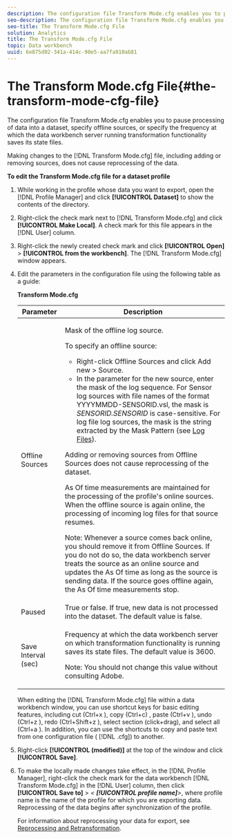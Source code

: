 ```yaml
---
description: The configuration file Transform Mode.cfg enables you to pause processing of data into a dataset, specify offline sources, or specify the frequency at which the data workbench server running transformation functionality saves its state files.
seo-description: The configuration file Transform Mode.cfg enables you to pause processing of data into a dataset, specify offline sources, or specify the frequency at which the data workbench server running transformation functionality saves its state files.
seo-title: The Transform Mode.cfg File
solution: Analytics
title: The Transform Mode.cfg File
topic: Data workbench
uuid: 6e875d02-341a-414c-90e5-aa7fa910ab81
---
```


# The Transform Mode.cfg File{#the-transform-mode-cfg-file}

The configuration file Transform Mode.cfg enables you to pause processing of data into a dataset, specify offline sources, or specify the frequency at which the data workbench server running transformation functionality saves its state files.

 Making changes to the [!DNL Transform Mode.cfg] file, including adding or removing sources, does not cause reprocessing of the data.

**To edit the Transform Mode.cfg file for a dataset profile** 

1. While working in the profile whose data you want to export, open the [!DNL Profile Manager] and click **[!UICONTROL Dataset]** to show the contents of the directory.
1. Right-click the check mark next to [!DNL Transform Mode.cfg] and click **[!UICONTROL Make Local]**. A check mark for this file appears in the [!DNL User] column.
1. Right-click the newly created check mark and click **[!UICONTROL Open]** > **[!UICONTROL from the workbench]**. The [!DNL Transform Mode.cfg] window appears.
1. Edit the parameters in the configuration file using the following table as a guide:

   <table id="table_9FC00BD54FD8439DA17AEF61AC2ACD50"> 
       <desc> 
       <b> Transform Mode.cfg </b> 
       </desc> 
       <thead> 
       <tr> 
       <th colname="col1" class="entry"> Parameter </th> 
       <th colname="col2" class="entry"> Description </th> 
       </tr> 
       </thead>
       <tbody> 
       <tr> 
       <td colname="col1"> Offline Sources </td> 
       <td colname="col2"> <p>Mask of the offline log source. </p> <p> To specify an offline source: </p> 
       <ul id="ul_B93F945A697C4882ADE420438712B0B0"> 
       <li id="li_617C04FE9F1C4E998394F224CFEA21F3"> Right-click <span class="uicontrol"> Offline Sources</span> and click <span class="uicontrol"> Add new</span> &gt; <span class="uicontrol"> Source</span>. </li> 
       <li id="li_B263A294D1F14D62BBAA5DBF3B388C38"> In the parameter for the new source, enter the mask of the log sequence. For Sensor log sources with file names of the format <span class="filepath"> YYYYMMDD-SENSORID.vsl</span>, the mask is <i>SENSORID.SENSORID</i> is case-sensitive. For log file log sources, the mask is the string extracted by the <span class="wintitle"> Mask Pattern</span> (see <a href="../../../../home/c-dataset-const-proc/c-log-proc-config-file/c-log-sources.md#concept-3d4fb817c057447d90f166b1183b461e"> Log Files</a>). </li> 
       </ul> <p> Adding or removing sources from <span class="wintitle"> Offline Sources</span> does not cause reprocessing of the dataset. </p> <p> As Of time measurements are maintained for the processing of the profile's online sources. When the offline source is again online, the processing of incoming log files for that source resumes. </p> <p> <p>Note: Whenever a source comes back online, you should remove it from <span class="wintitle"> Offline Sources</span>. If you do not do so, the data workbench server treats the source as an online source and updates the As Of time as long as the source is sending data. If the source goes offline again, the As Of time measurements stop. </p> </p> </td> 
       </tr> 
       <tr> 
       <td colname="col1"> Paused </td> 
       <td colname="col2"> True or false. If true, new data is not processed into the dataset. The default value is false. </td> 
       </tr> 
       <tr> 
       <td colname="col1"> Save Interval (sec) </td> 
       <td colname="col2"> <p>Frequency at which the data workbench server on which transformation functionality is running saves its state files. The default value is 3600. </p> <p> <p>Note:  You should not change this value without consulting Adobe. </p> </p> </td> 
       </tr> 
       </tbody> 
    </table>    
    
    When editing the [!DNL Transform Mode.cfg] file within a data workbench window, you can use shortcut keys for basic editing features, including cut (Ctrl+x ), copy (Ctrl+c) , paste (Ctrl+v ), undo (Ctrl+z ), redo (Ctrl+Shift+z ), select section (click+drag), and select all (Ctrl+a ). In addition, you can use the shortcuts to copy and paste text from one configuration file ( [!DNL .cfg]) to another. 
    
1. Right-click **[!UICONTROL (modified)]** at the top of the window and click **[!UICONTROL Save]**.
1. To make the locally made changes take effect, in the [!DNL Profile Manager], right-click the check mark for the data workbench [!DNL Transform Mode.cfg] in the [!DNL User] column, then click **[!UICONTROL Save to]** > *< **[!UICONTROL profile name]**>*, where profile name is the name of the profile for which you are exporting data. Reprocessing of the data begins after synchronization of the profile.

   For information about reprocessing your data for export, see [Reprocessing and Retransformation](../../../../home/c-dataset-const-proc/c-reproc-retrans/c-reproc-retrans.md#concept-6d82a173e4ab4111b673e7c2477d0823). 
